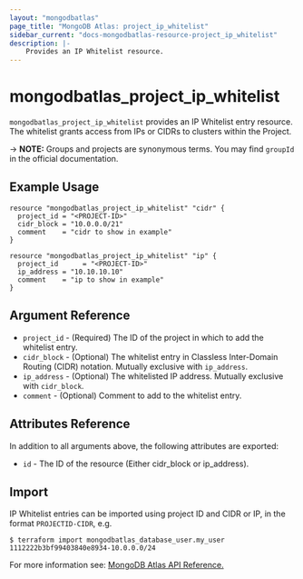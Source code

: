 ```yaml
---
layout: "mongodbatlas"
page_title: "MongoDB Atlas: project_ip_whitelist"
sidebar_current: "docs-mongodbatlas-resource-project_ip_whitelist"
description: |-
    Provides an IP Whitelist resource.
---
```


# mongodbatlas_project_ip_whitelist

`mongodbatlas_project_ip_whitelist` provides an IP Whitelist entry resource. The whitelist grants access from IPs or CIDRs to clusters within the Project.

-> **NOTE:** Groups and projects are synonymous terms. You may find `groupId` in the official documentation.

## Example Usage

```hcl
resource "mongodbatlas_project_ip_whitelist" "cidr" {
  project_id = "<PROJECT-ID>"
  cidr_block = "10.0.0.0/21"
  comment    = "cidr to show in example"
}

resource "mongodbatlas_project_ip_whitelist" "ip" {
  project_id      = "<PROJECT-ID>"
  ip_address = "10.10.10.10"
  comment    = "ip to show in example"
}
```

## Argument Reference

* `project_id` - (Required) The ID of the project in which to add the whitelist entry.
* `cidr_block` - (Optional) The whitelist entry in Classless Inter-Domain Routing (CIDR) notation. Mutually exclusive with `ip_address`.
* `ip_address` - (Optional) The whitelisted IP address. Mutually exclusive with `cidr_block`.
* `comment` - (Optional) Comment to add to the whitelist entry.

## Attributes Reference

In addition to all arguments above, the following attributes are exported:

* `id` - The ID of the resource (Either cidr_block or ip_address).

## Import

IP Whitelist entries can be imported using project ID and CIDR or IP, in the format `PROJECTID-CIDR`, e.g.

```
$ terraform import mongodbatlas_database_user.my_user 1112222b3bf99403840e8934-10.0.0.0/24
```

For more information see: [MongoDB Atlas API Reference.](https://docs.atlas.mongodb.com/reference/api/whitelist/)